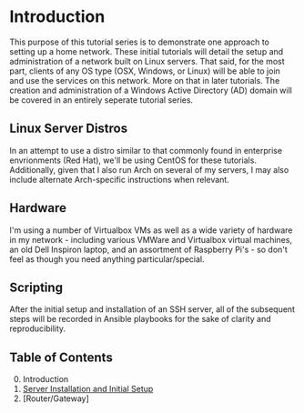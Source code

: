 # Introduction
This purpose of this tutorial series is to demonstrate one approach to setting up a home network. These initial tutorials will detail the setup and administration of a network built on Linux servers. That said, for the most part, clients of any OS type (OSX, Windows, or Linux) will be able to join and use the services on this network. More on that in later tutorials. The creation and administration of a Windows Active Directory (AD) domain will be covered in an entirely seperate tutorial series.

## Linux Server Distros
In an attempt to use a distro similar to that commonly found in enterprise envrionments (Red Hat), we'll be using CentOS for these tutorials. Additionally, given that I also run Arch on several of my servers, I may also include alternate Arch-specific instructions when relevant.

## Hardware
I'm using a number of Virtualbox VMs as well as a wide variety of hardware in my network - including various VMWare and Virtualbox virtual machines, an old Dell Inspiron laptop, and an assortment of Raspberry Pi's - so don't feel as though you need anything particular/special.

## Scripting
After the initial setup and installation of an SSH server, all of the subsequent steps will be recorded in Ansible playbooks for the sake of clarity and reproducibility.

## Table of Contents
0. Introduction
1. [Server Installation and Initial Setup](part-1.html)
2. [Router/Gateway]
<!-- 3. [DNS] -->
<!-- 4. [DHCP] -->
<!-- 5. [DHCP Client] -->
<!-- 6. [LDAP] -->
<!-- 7. [Kerberos] -->
<!-- 8. [NFS] -->
<!-- 9. Kodi -->
<!-- 10. [Samba] -->
<!-- 11. [Web server] -->
<!-- 12. [Cameras] -->
